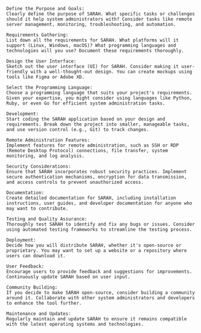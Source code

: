     Define the Purpose and Goals:
    Clearly define the purpose of SARAH. What specific tasks or challenges should it help system administrators with? Consider tasks like remote server management, monitoring, troubleshooting, and automation.

    Requirements Gathering:
    List down all the requirements for SARAH. What platforms will it support (Linux, Windows, macOS)? What programming languages and technologies will you use? Document these requirements thoroughly.

    Design the User Interface:
    Sketch out the user interface (UI) for SARAH. Consider making it user-friendly with a well-thought-out design. You can create mockups using tools like Figma or Adobe XD.

    Select the Programming Language:
    Choose a programming language that suits your project's requirements. Given your expertise, you might consider using languages like Python, Ruby, or even Go for efficient system administration tasks.

    Development:
    Start coding the SARAH application based on your design and requirements. Break down the project into smaller, manageable tasks, and use version control (e.g., Git) to track changes.

    Remote Administration Features:
    Implement features for remote administration, such as SSH or RDP (Remote Desktop Protocol) connections, file transfer, system monitoring, and log analysis.

    Security Considerations:
    Ensure that SARAH incorporates robust security practices. Implement secure authentication mechanisms, encryption for data transmission, and access controls to prevent unauthorized access.

    Documentation:
    Create detailed documentation for SARAH, including installation instructions, user guides, and developer documentation for anyone who may want to contribute.

    Testing and Quality Assurance:
    Thoroughly test SARAH to identify and fix any bugs or issues. Consider using automated testing frameworks to streamline the testing process.

    Deployment:
    Decide how you will distribute SARAH, whether it's open-source or proprietary. You may want to set up a website or a repository where users can download it.

    User Feedback:
    Encourage users to provide feedback and suggestions for improvements. Continuously update SARAH based on user input.

    Community Building:
    If you decide to make SARAH open-source, consider building a community around it. Collaborate with other system administrators and developers to enhance the tool further.

    Maintenance and Updates:
    Regularly maintain and update SARAH to ensure it remains compatible with the latest operating systems and technologies.